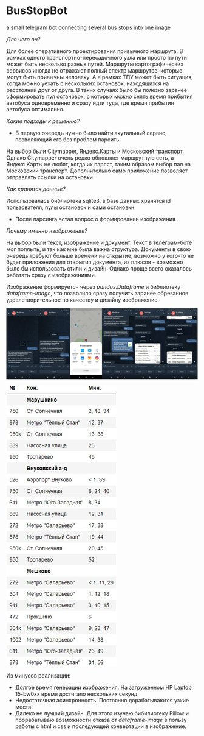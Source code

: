 # BusStopBot
a small telegram bot connecting several bus stops into one image

*Для чего он?*

Для более оперативного проектирования привычного маршрута. В рамках одного транспортно-пересадочного узла или просто по пути может быть несколько разных путей. Маршруты картографических сервисов иногда не отражают полный спектр маршрутов, которые могут быть привычны человеку. А в рамках ТПУ может быть ситуация, когда можно уехать с нескольких остановок, находящихся на расстоянии друг от друга. В таких случаях было бы полезно заранее сформировать пул остановок, с которых можно снять время прибытия автобуса одновременно и сразу идти туда, где время прибытия автобуса оптимально.

*Какие подходы к решению?*

* В первую очередь нужно было найти акутальный сервис, позволяющий его без проблем парсить.

На выбор были Citymapper, Яндекс.Карты и Московский транспорт. Однако Citymapper очень редко обновляет маршрутную сеть, а Яндекс.Карты не любят, когда их парсят, таким образом выбор пал на Московский транспорт. Дополнительно само приложение позволяет отправлять ссылки на остановки.

*Как хранятся данные?*

Использовалась библиотека sqlite3, в базе данных хранятся id пользователя, пулы остановок и сами остановки.

* После парсинга встал вопрос о формировании изображения.

*Почему именно изображение?*

На выбор были текст, изображение и документ. Текст в телеграм-боте мог поплыть, и так как мне была важна структура. Документы в свою очередь требуют больше времени на открытие, возможно у кого-то не будет приложения для открытия документа, из плюсов - возможно было бы использовать стили и дизайн. Однако проще всего оказалось работать сразу с изображениями.

Изображение формируется через *pandas.Dataframe* и библиотеку *dataframe-image*, что позволило сразу получить заранее обрезанное удовлетворительное по качеству и дизайну изображение.

![alt text](https://github.com/timurkit/BusStopBot/blob/main/merge_from_ofoct.jpg)


![alt text](https://github.com/timurkit/BusStopBot/blob/main/photo_2022-06-20_20-57-30.jpg)

Из минусов реализации:
* Долгое время генерации изображения. На загруженном HP Laptop 15-bw0xx время достигало нескольких секунд. 
* Недостаточная асинхронность. Постоянно дорабатываются узкие места.
* Далеко не лучший дизайн. Для этого изучаю бибилиотеку Pillow и прорабатываю возможности отказа от *dataframe-image* в пользу работы с html и css и последующей конвертации в изображение.
